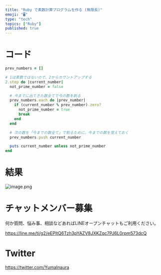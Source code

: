 ```yaml
---
title: "Ruby で素数計算プログラムを作る (無限長)"
emoji: "🖥"
type: "tech"
topics: ["Ruby"]
published: true
---
```


# コード

```rb
prev_numbers = []

# 1は素数ではないので、2からカウントアップする
2.step do |current_number|
  not_prime_number = false

  # 今までに出てきた数全てで今の数を割る
  prev_numbers.each do |prev_number|
    if (current_number % prev_number).zero?
      not_prime_number = true
      break
    end
  end

  # 次の数を「今までの数全て」で割るために、今までの数を覚えておく
  prev_numbers.push current_number

  puts current_number unless not_prime_number
end
```

# 結果

![image.png](https://qiita-image-store.s3.ap-northeast-1.amazonaws.com/0/89618/0b034452-ae67-d8f2-8fbf-977dba5e0034.png)




<!-- Update From Qiita API -->

# チャットメンバー募集


何か質問、悩み事、相談などあればLINEオープンチャットもご利用ください。

https://line.me/ti/g2/eEPltQ6Tzh3pYAZV8JXKZqc7PJ6L0rpm573dcQ





# Twitter


https://twitter.com/YumaInaura


<!-- Update From Qiita API -->


